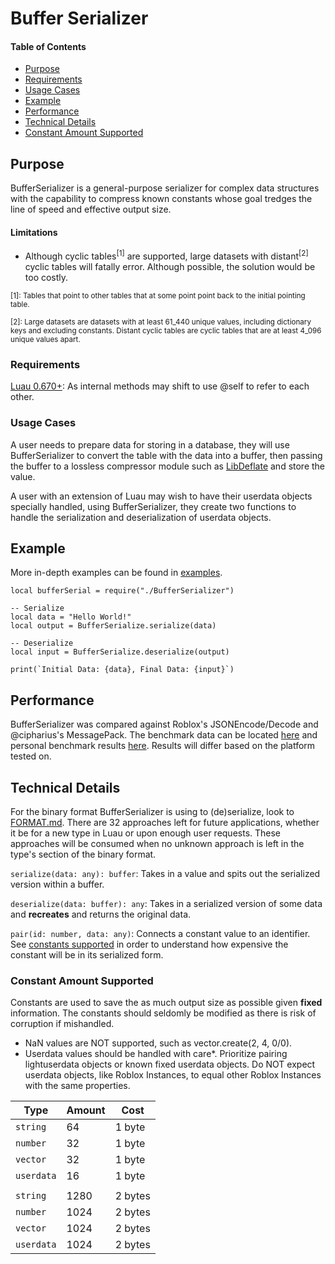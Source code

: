 # Buffer Serializer

#### Table of Contents
- [Purpose](#purpose)
- [Requirements](#requirements)
- [Usage Cases](#usage-cases)
- [Example](#example)
- [Performance](#performance)
- [Technical Details](#technical-details)
- [Constant Amount Supported](#constant-amount-supported)


## Purpose

BufferSerializer is a general-purpose serializer for complex data structures with the capability to compress known constants whose goal tredges the line of speed and effective output size.

#### Limitations
 - Although cyclic tables<sup>[1]</sup> are supported, large datasets with distant<sup>[2]</sup> cyclic tables will fatally error.  Although possible, the solution would be too costly.

<sub>[1]: Tables that point to other tables that at some point point back to the initial pointing table.</sub>

<sub>[2]: Large datasets are datasets with at least 61_440 unique values, including dictionary keys and excluding constants.  Distant cyclic tables are cyclic tables that are at least 4_096 unique values apart.</sub>


### Requirements
[Luau 0.670+](https://github.com/luau-lang/luau/releases): As internal methods may shift to use @self to refer to each other.

### Usage Cases
A user needs to prepare data for storing in a database, they will use BufferSerializer to convert the table with the data into a buffer, then passing the buffer to a lossless compressor module such as [LibDeflate](https://github.com/safeteeWow/LibDeflate) and store the value.

A user with an extension of Luau may wish to have their userdata objects specially handled, using BufferSerializer, they create two functions to handle the serialization and deserialization of userdata objects.  


## Example

More in-depth examples can be found in [examples](./examples).

```luau
local bufferSerial = require("./BufferSerializer")

-- Serialize
local data = "Hello World!"
local output = BufferSerialize.serialize(data)

-- Deserialize
local input = BufferSerialize.deserialize(output)

print(`Initial Data: {data}, Final Data: {input}`)
```

## Performance

BufferSerializer was compared against Roblox's JSONEncode/Decode and @cipharius's MessagePack.  The benchmark data can be located [here](./bench/compare.luau) and personal benchmark results [here](./bench/compare_results.txt).  Results will differ based on the platform tested on.


## Technical Details

For the binary format BufferSerializer is using to (de)serialize, look to [FORMAT.md](./FORMAT.md).  There are 32 approaches left for future applications, whether it be for a new type in Luau or upon enough user requests.  These approaches will be consumed when no unknown approach is left in the type's section of the binary format.

`serialize(data: any): buffer`: Takes in a value and spits out the serialized version within a buffer.

`deserialize(data: buffer): any`: Takes in a serialized version of some data and **recreates** and returns the original data.

`pair(id: number, data: any)`: Connects a constant value to an identifier.  See [constants supported](#constant-amount-supported) in order to understand how expensive the constant will be in its serialized form.  

### Constant Amount Supported

Constants are used to save the as much output size as possible given **fixed** information.  The constants should seldomly be modified as there is risk of corruption if mishandled.

 - NaN values are NOT supported, such as vector.create(2, 4, 0/0).
 - Userdata values should be handled with care*.  Prioritize pairing lightuserdata objects or known fixed userdata objects.  Do NOT expect userdata objects, like Roblox Instances, to equal other Roblox Instances with the same properties.

| **Type** | **Amount** | **Cost** |
| ---- | ---- | ---- |
| `string` | 64 | 1 byte |
| `number` | 32 | 1 byte |
| `vector` | 32 | 1 byte |
| `userdata` | 16 | 1 byte |
|  |  |  |
| `string` | 1280 | 2 bytes |
| `number` | 1024 | 2 bytes |
| `vector` | 1024 | 2 bytes |
| `userdata` | 1024 | 2 bytes |
